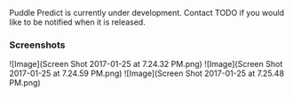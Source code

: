 Puddle Predict is currently under development. Contact TODO if you would like to be notified when it is released.

### Screenshots

![Image](Screen Shot 2017-01-25 at 7.24.32 PM.png)
![Image](Screen Shot 2017-01-25 at 7.24.59 PM.png)
![Image](Screen Shot 2017-01-25 at 7.25.48 PM.png)
